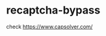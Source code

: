 # recaptcha-bypass
check https://www.capsolver.com/ 



















                                                                                                                                                                            